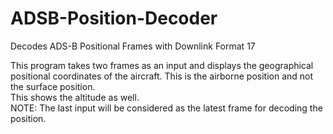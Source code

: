 # ADSB-Position-Decoder
Decodes ADS-B Positional Frames with Downlink Format 17

This program takes two frames as an input and displays the geographical positional coordinates of the aircraft.
This is the airborne position and not the surface position. <br>
This shows the altitude as well. <br>
NOTE: The last input will be considered as the latest frame for decoding the position.
